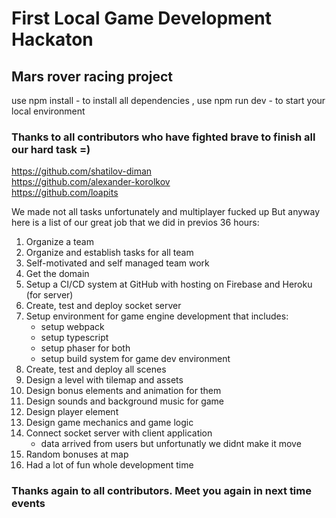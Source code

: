 
# First Local Game Development Hackaton
## Mars rover racing project

use npm install - to install all dependencies , use npm run dev - to start your local environment


### Thanks to all contributors who have fighted brave to finish all our hard task =)

https://github.com/shatilov-diman \
https://github.com/alexander-korolkov \
https://github.com/loapits 

We made not all tasks unfortunately and multiplayer fucked up
But anyway here is a list of our great job that we did in previos 36 hours:


1. Organize a team
2. Organize and establish tasks for all team
3. Self-motivated and self managed team work
4. Get the domain
5. Setup a CI/CD system at GitHub with hosting on Firebase and Heroku (for server)
6. Create, test and deploy socket server
7. Setup environment for game engine development that includes:
   - setup webpack
   - setup typescript
   - setup phaser for both
   - setup build system for game dev environment
8. Create, test and deploy all scenes
9. Design a level with tilemap and assets
10. Design bonus elements and animation for them
11. Design sounds and background music for game
12. Design player element 
13. Design game mechanics and game logic
14. Connect socket server with client application
    - data arrived from users but unfortunatly we didnt make it move
15. Random bonuses at map    
16. Had a lot of fun whole development time

### Thanks again to all contributors. Meet you again in next time events
